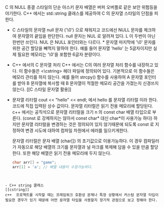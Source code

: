 C 의 NULL 종결 스타일의 단순 아스키 문자 배열은 버퍼 오버플로 같은 보안 위험등을 야기한다. C++ 에서는 std::string 클래스를 제공하여 C 의 문자열 스타일의 단점을 피한다.

- C 스타일의 문자열
null 문자 ('\\0') 으로 채워지고 코드에선 NULL 문자를 체크하여 문자열의 끝임을 판단한다. null 문자는 NUL 로 알려져 있다. L 이 두번이 아닌 한번만 쓰인다. NUL 은 NULL 포인터와는 다르다. 
\*  문자열 마지막에 '\\0' 문자를 위한 공간 할당을 빼먹지 말하야 한다.  예를 들어 문자열 'hello' 는 5글자이지만 실제 필요한 메모리는 '\\0'을 포함한 6글자 분량이다.

- C++ 에서의 C 문자열 처리
C++ 에서는 C의 여러 문자열 처리 함수를 내장하고 있다. 이 함수들은 <\cstring> 헤더 파일에 정의되어 있다. 기본적으로 이 함수들은 메모리 관리를 하지 않는다. 예를 들어 strcpy() 함수를 사용하여 A 문자열 포인터를 받아 B 문자열에 복사할 때 B 문자열이 적절한 메모리 공간을 가졌는지 신경쓰지 않는다. [[C 스타일 문자열 활용]]

- 문자열 리터럴
  cout << "hello" << endl; 에서 hello 를 문자열 리터럴 이라 한다. 코드에 직접 입력된 상수 값이다. 문자열 리터럴은 읽기 전용 메모리에 할당된다. c++ 에서는 공직석으로 문자열 리터럴을 크기 n 의 const char 배열 타입으로 부른다. (const 로 강제하지는 않아서 const char* 대신 char\*이 사용가능 하다) 하지만 문자열 리터럴을 변경하는 것은 정의되어 있지 않기때문에 되도록 const 로 지정하여 변경 시도에 대하여 컴파일 차원에서 에러를 일으키게한다.
  
  문자열 리터럴은 문자 배열 (char[]) 의 초기값으로 이용가능하다. 이 경우 컴파일러가 자동으로 해당 배열의 크기를 문자열과 널 마크를 복제해 담을 수 있을 만큼 할당한다. 또한 해당 배열은 읽기 전용 메모리에 두지 않는다.
  ```c++
  char arr[] = "game";
  arr[1] = 'a'; // 배열 내용이 수정가능하다.
```


- C++ string 클래스
[[cstring]]
c++  프로젝트를 시작할 때는 프레임워크 호환성 문제나 특정 상황에서 커스텀 문자열 타입이 필요한 경우가 있기 때문에 어떤 문자열 타입을 사용할지 장기적 관점으로 보고 정해야 한다.